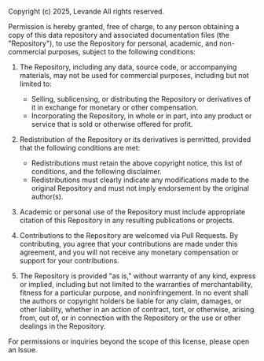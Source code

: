 Copyright (c) 2025, Levande
All rights reserved.

Permission is hereby granted, free of charge, to any person obtaining a copy
of this data repository and associated documentation files (the "Repository"),
to use the Repository for personal, academic, and non-commercial purposes,
subject to the following conditions:

1. The Repository, including any data, source code, or accompanying materials,
   may not be used for commercial purposes, including but not limited to:
   - Selling, sublicensing, or distributing the Repository or derivatives of
     it in exchange for monetary or other compensation.
   - Incorporating the Repository, in whole or in part, into any product or
     service that is sold or otherwise offered for profit.

2. Redistribution of the Repository or its derivatives is permitted, provided
   that the following conditions are met:
   - Redistributions must retain the above copyright notice, this list of
     conditions, and the following disclaimer.
   - Redistributions must clearly indicate any modifications made to the
     original Repository and must not imply endorsement by the original
     author(s).

3. Academic or personal use of the Repository must include appropriate
   citation of this Repository in any resulting publications or projects.

4. Contributions to the Repository are welcomed via Pull Requests. By
   contributing, you agree that your contributions are made under this
   agreement, and you will not receive any monetary compensation or support
   for your contributions.

5. The Repository is provided "as is," without warranty of any kind, express
   or implied, including but not limited to the warranties of merchantability,
   fitness for a particular purpose, and noninfringement. In no event shall
   the authors or copyright holders be liable for any claim, damages, or other
   liability, whether in an action of contract, tort, or otherwise, arising
   from, out of, or in connection with the Repository or the use or other
   dealings in the Repository.

For permissions or inquiries beyond the scope of this license, please open an Issue.
